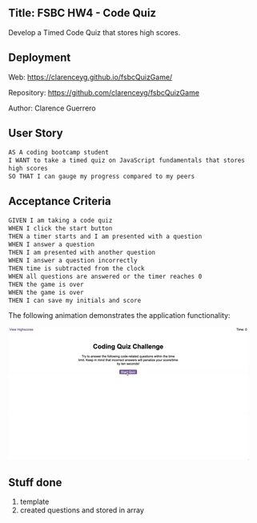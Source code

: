 ## Title: FSBC HW4 - Code Quiz
Develop a Timed Code Quiz that stores high scores.

## Deployment
Web: https://clarenceyg.github.io/fsbcQuizGame/

Repository: https://github.com/clarenceyg/fsbcQuizGame

Author: Clarence Guerrero


## User Story

```
AS A coding bootcamp student
I WANT to take a timed quiz on JavaScript fundamentals that stores high scores
SO THAT I can gauge my progress compared to my peers
```

## Acceptance Criteria

```
GIVEN I am taking a code quiz
WHEN I click the start button
THEN a timer starts and I am presented with a question
WHEN I answer a question
THEN I am presented with another question
WHEN I answer a question incorrectly
THEN time is subtracted from the clock
WHEN all questions are answered or the timer reaches 0
THEN the game is over
WHEN the game is over
THEN I can save my initials and score
```

The following animation demonstrates the application functionality:

![code quiz](./Assets/04-web-apis-homework-demo.gif)

## Stuff done
1. template
2. created questions and stored in array 